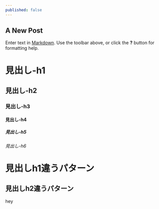```yaml
---
published: false
---
```


## A New Post

Enter text in [Markdown](http://daringfireball.net/projects/markdown/). Use the toolbar above, or click the **?** button for formatting help.

# 見出し-h1
## 見出し-h2
### 見出し-h3
#### 見出し-h4
##### 見出し-h5
###### 見出し-h6
見出しh1違うパターン
===============
見出しh2違うパターン
---------------

hey